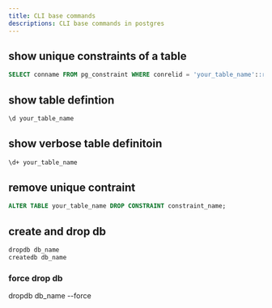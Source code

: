 ```yaml
---
title: CLI base commands
descriptions: CLI base commands in postgres
---
```


## show unique constraints of a table

```sql
SELECT conname FROM pg_constraint WHERE conrelid = 'your_table_name'::regclass AND contype = 'u';
```

## show table defintion

```bash
\d your_table_name
```

## show verbose table definitoin

```bash
\d+ your_table_name
```

## remove unique contraint

```sql
ALTER TABLE your_table_name DROP CONSTRAINT constraint_name;
```

## create and drop db

```bash
dropdb db_name
createdb db_name
```

### force drop db

dropdb db_name --force
